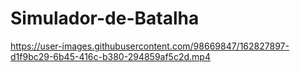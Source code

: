 # Simulador-de-Batalha



https://user-images.githubusercontent.com/98669847/162827897-d1f9bc29-6b45-416c-b380-294859af5c2d.mp4

